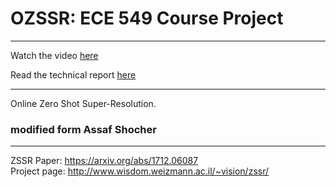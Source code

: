 # OZSSR: ECE 549 Course Project
--------------------------
Watch the video [here](https://drive.google.com/file/d/1BaINhmM8GKSS5OZK5qQyTlDTV8Zophrb/view?usp=sharing)

Read the technical report [here](./ECE549_Report.pdf)


----------
Online Zero Shot Super-Resolution.

### modified form  Assaf Shocher
----------

ZSSR Paper: https://arxiv.org/abs/1712.06087  
Project page: http://www.wisdom.weizmann.ac.il/~vision/zssr/ 
